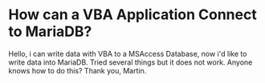 
# How can a VBA Application Connect to MariaDB?

Hello,
i can write data with VBA to a MSAccess Database, now i'd like to write data into MariaDB.
Tried several things but it does not work.
Anyone knows how to do this?
Thank you, Martin.

